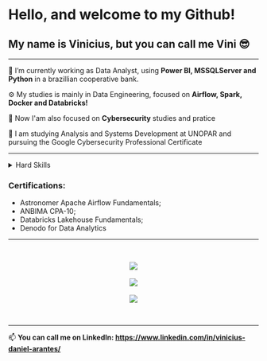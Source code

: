 # Hello, and welcome to my Github!
## My name is Vinicius, but you can call me Vini 😎

---

🐍 I’m currently working as Data Analyst, using **Power BI, MSSQLServer and Python** in a brazillian cooperative bank.

⚙️ My studies is mainly in Data Engineering, focused on **Airflow, Spark, Docker and Databricks!**

👾 Now I'am also focused on **Cybersecurity** studies and pratice

📖 I am studying Analysis and Systems Development at UNOPAR and pursuing the Google Cybersecurity Professional Certificate



---

<details>
  <summary>Hard Skills</summary>

**Languages:**
  - Python;
  - SQL;
  - DAX;
  - HCL;
  - Dart/Flutter;
  - JavaScript/TypeScript;
  - HTML/CSS.

---

**Tools:**
  - Databricks;
  - Apache Airflow;
  - Docker;
  - Airbyte;
  - SIEM tools;
  - IDS tools;
  - Metabase;
  - Power BI;
  - AWS;
  - Azure.
</details>

### Certifications:
 - Astronomer Apache Airflow Fundamentals;
 - ANBIMA CPA-10;
 - Databricks Lakehouse Fundamentals;
 - Denodo for Data Analytics

---

<br />
<p align="center">
  <a>
    <img
      align="center"
      src="https://streak-stats.demolab.com?user=ArantesVini&theme=dracula"
    />
  </a>
  <br />
  <br />
  <a href="https://github.com/anuraghazra/github-readme-stats">
    <img
      align="center"
      src="https://github-readme-stats.vercel.app/api/top-langs/?username=ArantesVini&layout=donut&exclude_repo=Cluster_Basico,analise_imoveis_rj,analise_dados_restaurante&theme=dracula"
    />
  </a>
  <br />
  <br />
  <a href="https://github.com/anuraghazra/github-readme-stats">
    <img
      align="center"
      src="https://github-readme-stats.vercel.app/api?username=ArantesVini&show_icons=true&theme=dracula&rank_icon=github"
    />
  </a>
  <br />
</p>
<br />

---

📫 <b>You can call me on **LinkedIn**: <b/> https://www.linkedin.com/in/vinicius-daniel-arantes/
